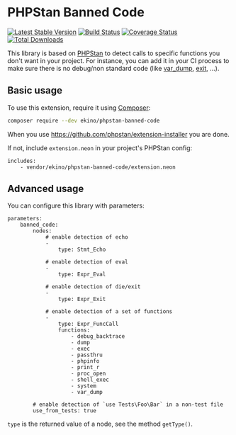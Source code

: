 # PHPStan Banned Code

[![Latest Stable Version](https://poser.pugx.org/ekino/phpstan-banned-code/v/stable)](https://packagist.org/packages/ekino/phpstan-banned-code)
[![Build Status](https://travis-ci.org/ekino/phpstan-banned-code.svg?branch=master)](https://travis-ci.org/ekino/phpstan-banned-code)
[![Coverage Status](https://coveralls.io/repos/ekino/phpstan-banned-code/badge.svg?branch=master&service=github)](https://coveralls.io/github/ekino/phpstan-banned-code?branch=master)
[![Total Downloads](https://poser.pugx.org/ekino/phpstan-banned-code/downloads)](https://packagist.org/packages/ekino/phpstan-banned-code)

This library is based on [PHPStan](https://github.com/phpstan/phpstan) to detect calls to specific functions you don't want in your project.
For instance, you can add it in your CI process to make sure there is no debug/non standard code (like [var_dump](https://www.php.net/manual/en/function.var-dump.php), [exit](https://www.php.net/manual/en/function.exit.php), ...).

## Basic usage

To use this extension, require it using [Composer](https://getcomposer.org/):

```bash
composer require --dev ekino/phpstan-banned-code
```

When you use https://github.com/phpstan/extension-installer you are done.

If not, include `extension.neon` in your project's PHPStan config:

```neon
includes:
	- vendor/ekino/phpstan-banned-code/extension.neon
```

## Advanced usage

You can configure this library with parameters:

```neon
parameters:
	banned_code:
		nodes:
			# enable detection of echo
			-
				type: Stmt_Echo

			# enable detection of eval
			-
				type: Expr_Eval

			# enable detection of die/exit
			-
				type: Expr_Exit

			# enable detection of a set of functions
			-
				type: Expr_FuncCall
				functions:
					- debug_backtrace
					- dump
					- exec
					- passthru
					- phpinfo
					- print_r
					- proc_open
					- shell_exec
					- system
					- var_dump

		# enable detection of `use Tests\Foo\Bar` in a non-test file
		use_from_tests: true
```

`type` is the returned value of a node, see the method `getType()`.
